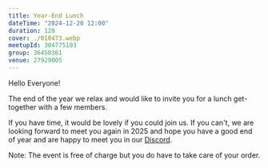 ```yaml
---
title: Year-End Lunch
dateTime: "2024-12-20 12:00"
duration: 120
cover: ./010473.webp
meetupId: 304775103
group: 36450361
venue: 27929005
---
```


Hello Everyone!

The end of the year we relax and would like to invite you for a lunch get-together with a few members.

If you have time, it would be lovely if you could join us. If you can't, we are looking forward to meet you again in 2025 and hope you have a good end of year and are happy to meet you in our [Discord](https://owddm.com/discord).

Note: The event is free of charge but you do have to take care of your order.
